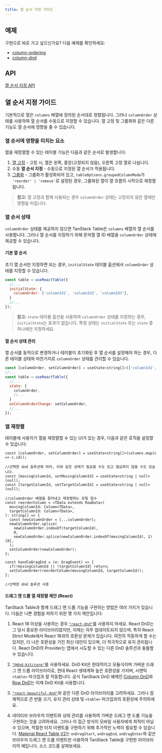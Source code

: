 ```yaml
---
title: 열 순서 지정 가이드
---
```


## 예제

구현으로 바로 가고 싶으신가요? 다음 예제를 확인하세요:

- [column-ordering](../../framework/react/examples/column-ordering)
- [column-dnd](../../framework/react/examples/column-dnd)

## API

[열 순서 지정 API](../../api/features/column-ordering)

## 열 순서 지정 가이드

기본적으로 열은 `columns` 배열에 정의된 순서대로 정렬됩니다. 그러나 `columnOrder` 상태를 사용하여 열 순서를 수동으로 지정할 수 있습니다. 열 고정 및 그룹화와 같은 다른 기능도 열 순서에 영향을 줄 수 있습니다.

### 열 순서에 영향을 미치는 요소

열을 재정렬할 수 있는 테이블 기능은 다음과 같은 순서로 발생합니다:

1. [열 고정](../column-pinning) - 고정 시, 열은 왼쪽, 중앙(고정되지 않음), 오른쪽 고정 열로 나뉩니다.
2. 수동 **열 순서 지정** - 수동으로 지정된 열 순서가 적용됩니다.
3. [그룹화](../grouping) - 그룹화가 활성화되어 있고, `tableOptions.groupedColumnMode`가 `'reorder' | 'remove'`로 설정된 경우, 그룹화된 열이 열 흐름의 시작으로 재정렬됩니다.

> **참고:** 열 고정과 함께 사용되는 경우 `columnOrder` 상태는 고정되지 않은 열에만 영향을 미칩니다.

### 열 순서 상태

`columnOrder` 상태를 제공하지 않으면 TanStack Table은 `columns` 배열의 열 순서를 사용합니다. 그러나 열 순서를 지정하기 위해 문자열 열 ID 배열을 `columnOrder` 상태에 제공할 수 있습니다.

#### 기본 열 순서

초기 열 순서만 지정하면 되는 경우, `initialState` 테이블 옵션에서 `columnOrder` 상태를 지정할 수 있습니다.

```jsx
const table = useReactTable({
  //...
  initialState: {
    columnOrder: ['columnId1', 'columnId2', 'columnId3'],
  }
  //...
});
```

> **참고:** `state` 테이블 옵션을 사용하여 `columnOrder` 상태를 지정하는 경우, `initialState`는 효과가 없습니다. 특정 상태는 `initialState` 또는 `state` 중 하나에만 지정하세요.

#### 열 순서 상태 관리

열 순서를 동적으로 변경하거나 테이블이 초기화된 후 열 순서를 설정해야 하는 경우, 다른 테이블 상태와 마찬가지로 `columnOrder` 상태를 관리할 수 있습니다.

```jsx
const [columnOrder, setColumnOrder] = useState<string[]>(['columnId1', 'columnId2', 'columnId3']); //옵션으로 열 순서 초기화
//...
const table = useReactTable({
  //...
  state: {
    columnOrder,
    //...
  }
  onColumnOrderChange: setColumnOrder,
  //...
});
```

### 열 재정렬

테이블에 사용자가 열을 재정렬할 수 있는 UI가 있는 경우, 다음과 같은 로직을 설정할 수 있습니다:

```tsx
const [columnOrder, setColumnOrder] = useState<string[]>(columns.map(c => c.id));

//선택한 dnd 솔루션에 따라, 이와 같은 상태가 필요할 수도 있고 필요하지 않을 수도 있습니다.
const [movingColumnId, setMovingColumnId] = useState<string | null>(null);
const [targetColumnId, setTargetColumnId] = useState<string | null>(null);

//columnOrder 배열을 잘라내고 재정렬하는 유틸 함수
const reorderColumn = <TData extends RowData>(
  movingColumnId: Column<TData>,
  targetColumnId: Column<TData>,
): string[] => {
  const newColumnOrder = [...columnOrder];
  newColumnOrder.splice(
    newColumnOrder.indexOf(targetColumnId),
    0,
    newColumnOrder.splice(newColumnOrder.indexOf(movingColumnId), 1)[0],
  );
  setColumnOrder(newColumnOrder);
};

const handleDragEnd = (e: DragEvent) => {
  if(!movingColumnId || !targetColumnId) return;
  setColumnOrder(reorderColumn(movingColumnId, targetColumnId));
};

//선택한 dnd 솔루션 사용
```

#### 드래그 앤 드롭 열 재정렬 제안 (React)

TanStack Table과 함께 드래그 앤 드롭 기능을 구현하는 방법은 여러 가지가 있습니다. 다음은 나쁜 경험을 피하기 위한 몇 가지 제안입니다:

1. React 18 이상을 사용하는 경우 [`"react-dnd"`](https://react-dnd.github.io/react-dnd/docs/overview)를 사용하지 마세요. React DnD는 그 당시 중요한 라이브러리였지만, 이제는 자주 업데이트되지 않으며, 특히 React Strict Mode에서 React 18과의 호환성 문제가 있습니다. 여전히 작동하게 할 수는 있지만, 더 나은 호환성을 가진 최신 대안이 있으며, 더 적극적으로 유지 관리됩니다. React DnD의 Provider는 앱에서 시도할 수 있는 다른 DnD 솔루션과 충돌할 수 있습니다.

2. [`"@dnd-kit/core"`](https://dndkit.com/)를 사용하세요. DnD Kit은 현대적이고 모듈식이며 가벼운 드래그 앤 드롭 라이브러리로, 현대 React 생태계와 높은 호환성을 가지며, 시맨틱 `<table>` 마크업과 잘 작동합니다. 공식 TanStack DnD 예제인 [Column DnD](../../framework/react/examples/column-dnd)와 [Row DnD](../../framework/react/examples/row-dnd)는 이제 DnD Kit을 사용합니다.

3. [`"react-beautiful-dnd"`](https://github.com/atlassian/react-beautiful-dnd)와 같은 다른 DnD 라이브러리를 고려하세요. 그러나 잠재적으로 큰 번들 크기, 유지 관리 상태 및 `<table>` 마크업과의 호환성에 주의하세요.

4. 네이티브 브라우저 이벤트와 상태 관리를 사용하여 가벼운 드래그 앤 드롭 기능을 구현하는 것을 고려하세요. 그러나 이 접근 방식이 모바일 사용자에게 최적이 아닐 수 있으며, 적절한 터치 이벤트를 구현하기 위해 추가적인 노력이 필요할 수 있습니다. [Material React Table V2](https://www.material-react-table.com/docs/examples/column-ordering)는 `onDragStart`, `onDragEnd`, `onDragEnter`와 같은 브라우저 드래그 앤 드롭 이벤트만 사용하여 TanStack Table을 구현한 라이브러리의 예입니다. 소스 코드를 살펴보세요.